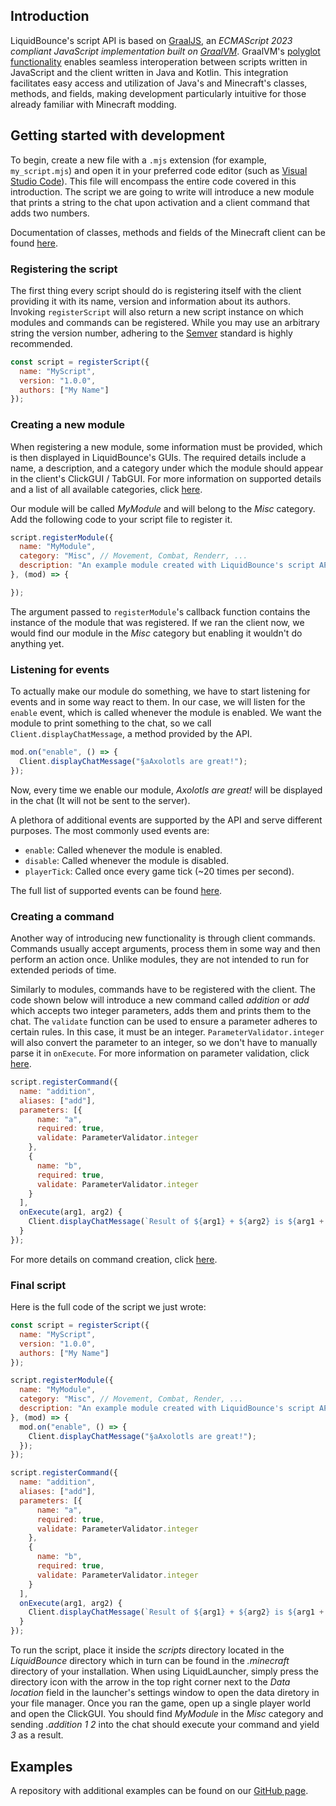 ## Introduction

LiquidBounce's script API is based on [GraalJS](https://github.com/oracle/graaljs), an *ECMAScript 2023 compliant JavaScript implementation built on [GraalVM](https://www.graalvm.org)*. GraalVM's [polyglot functionality](https://www.graalvm.org/latest/reference-manual/polyglot-programming/) enables seamless interoperation between scripts written in JavaScript and the client written in Java and Kotlin. This integration facilitates easy access and utilization of Java's and Minecraft's classes, methods, and fields, making development particularly intuitive for those already familiar with Minecraft modding.

## Getting started with development

To begin, create a new file with a `.mjs` extension (for example, `my_script.mjs`) and open it in your preferred code editor (such as [Visual Studio Code](https://code.visualstudio.com/)). This file will encompass  the entire code covered in this introduction. The script we are going to write will introduce a new module that prints a string to the chat upon activation and a client command that adds two numbers.

Documentation of classes, methods and fields of the Minecraft client can be found [here](https://maven.fabricmc.net/docs/yarn-1.20.4+build.3/index.html).

### Registering the script

The first thing every script should do is registering itself with the client providing it with its name, version and information about its authors. Invoking `registerScript` will also return a new script instance on which modules and commands can be registered. While you may use an arbitrary string the version number, adhering to the [Semver](https://semver.org/) standard is highly recommended.

```js
const script = registerScript({
  name: "MyScript",
  version: "1.0.0",
  authors: ["My Name"]
});
```

### Creating a new module

When registering a new module, some information must be provided, which is then displayed in LiquidBounce's GUIs. The required details include a name, a description, and a category under which the module should appear in the client's ClickGUI / TabGUI. For more information on supported details and a list of all available categories, click [here](/docs/Script%20API/Creating%20Modules/Overview).

Our module will be called *MyModule* and will belong to the *Misc* category. Add the following code to your script file to register it.

```js
script.registerModule({
  name: "MyModule",
  category: "Misc", // Movement, Combat, Renderr, ...
  description: "An example module created with LiquidBounce's script API."
}, (mod) => {

});
```

The argument passed to `registerModule`'s callback function contains the instance of the module that was registered. If we ran the client now, we would find our module in the *Misc* category but enabling it wouldn't do anything yet.

### Listening for events

To actually make our module do something, we have to start listening for events and in some way react to them. In our case, we will listen for the `enable` event, which is called whenever the module is enabled. We want the module to print something to the chat, so we call `Client.displayChatMessage`, a method provided by the API.

```js
mod.on("enable", () => {
  Client.displayChatMessage("§aAxolotls are great!");
});
```

Now, every time we enable our module, *Axolotls are great!* will be displayed in the chat (It will not be sent to the server).

A plethora of additional events are supported by the API and serve different purposes. The most commonly used events are:
- `enable`: Called whenever the module is enabled.
- `disable`: Called whenever the module is disabled.
- `playerTick`: Called once every game tick (~20 times per second).

The full list of supported events can be found [here](https://github.com/CCBlueX/LiquidBounce/tree/nextgen/src/main/kotlin/net/ccbluex/liquidbounce/event/events).

### Creating a command

Another way of introducing new functionality is through client commands. Commands usually accept arguments, process them in some way and then perform an action once. Unlike modules, they are not intended to run for extended periods of time.

Similarly to modules, commands have to be registered with the client. The code shown below will introduce a new command called *addition* or *add* which accepts two integer parameters, adds them and prints them to the chat. The `validate` function can be used to ensure a parameter adheres to certain rules. In this case, it must be an integer. `ParameterValidator.integer` will also convert the parameter to an integer, so we don't have to manually parse it in `onExecute`. For more information on parameter validation, click [here](/Script%20API/Global%20Classes/ParameterValidator).

```js
script.registerCommand({
  name: "addition",
  aliases: ["add"],
  parameters: [{
      name: "a",
      required: true,
      validate: ParameterValidator.integer
    },
    {
      name: "b",
      required: true,
      validate: ParameterValidator.integer
    }
  ],
  onExecute(arg1, arg2) {
    Client.displayChatMessage(`Result of ${arg1} + ${arg2} is ${arg1 + arg2}`);
  }
});
```

For more details on command creation, click [here](/docs/Script%20API/Creating%20Commands).


### Final script

Here is the full code of the script we just wrote:

```js
const script = registerScript({
  name: "MyScript",
  version: "1.0.0",
  authors: ["My Name"]
});

script.registerModule({
  name: "MyModule",
  category: "Misc", // Movement, Combat, Render, ...
  description: "An example module created with LiquidBounce's script API."
}, (mod) => {
  mod.on("enable", () => {
    Client.displayChatMessage("§aAxolotls are great!");
  });
});

script.registerCommand({
  name: "addition",
  aliases: ["add"],
  parameters: [{
      name: "a",
      required: true,
      validate: ParameterValidator.integer
    },
    {
      name: "b",
      required: true,
      validate: ParameterValidator.integer
    }
  ],
  onExecute(arg1, arg2) {
    Client.displayChatMessage(`Result of ${arg1} + ${arg2} is ${arg1 + arg2}`);
  }
});
```

To run the script, place it inside the *scripts* directory located in the *LiquidBounce* directory which in turn can be found in the *.minecraft* directory of your installation. When using LiquidLauncher, simply press the directory icon with the arrow in the top right corner next to the *Data location* field in the launcher's settings window to open the data diretory in your file manager. Once you ran the game, open up a single player world and open the ClickGUI. You should find *MyModule* in the *Misc* category and sending *.addition 1 2* into the chat should execute your command and yield *3* as a result.

## Examples
A repository with additional examples can be found on our [GitHub page](https://github.com/CCBlueX/LiquidScript).

